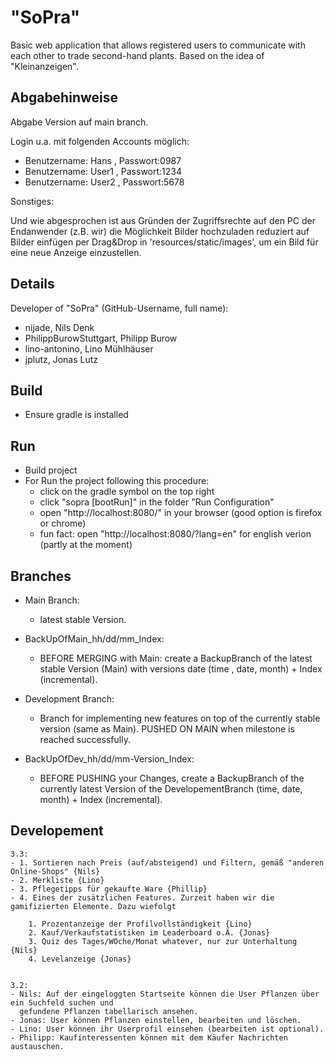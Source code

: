 # "SoPra"
Basic web application that allows registered users to communicate with each other to trade second-hand plants. Based on the idea of "Kleinanzeigen".

## Abgabehinweise
Abgabe Version auf main branch.

  Login u.a. mit folgenden Accounts möglich:

- Benutzername: Hans , Passwort:0987
- Benutzername: User1 , Passwort:1234
- Benutzername: User2 , Passwort:5678

 Sonstiges:

Und wie abgesprochen ist aus Gründen der Zugriffsrechte auf den PC der Endanwender (z.B. wir) die Möglichkeit Bilder 
hochzuladen reduziert auf Bilder einfügen per Drag&Drop in 'resources/static/images', 
um ein Bild für eine neue Anzeige einzustellen.

## Details
Developer of "SoPra" (GitHub-Username, full name):
- nijade, Nils Denk
- PhilippBurowStuttgart, Philipp Burow
- lino-antonino, Lino Mühlhäuser
- jplutz, Jonas Lutz

## Build
- Ensure gradle is installed

## Run
- Build project
- For Run the project following this procedure:
  - click on the gradle symbol on the top right
  - click "sopra [bootRun]" in the folder "Run Configuration"
  - open "http://localhost:8080/" in your browser (good option is firefox or chrome)
  - fun fact: open "http://localhost:8080/?lang=en" for english verion (partly at the moment)

 ## Branches
 
 - Main Branch:
   - latest stable Version.
     
 - BackUpOfMain_hh/dd/mm_Index:
   - BEFORE MERGING with Main: create a BackupBranch of the latest stable Version (Main) with versions date (time , date, month) + Index (incremental).
     
 - Development Branch:
   - Branch for implementing new features on top of the currently stable version (same as Main). PUSHED ON MAIN when milestone is reached successfully.
     
 - BackUpOfDev_hh/dd/mm-Version_Index:
   - BEFORE PUSHING your Changes, create a BackupBranch of the currently latest Version of the DevelopementBranch (time, date, month) + Index (incremental).

 ## Developement

    3.3: 
    - 1. Sortieren nach Preis (auf/absteigend) und Filtern, gemäß "anderen Online-Shops" {Nils}
    - 2. Merkliste {Lino}
    - 3. Pflegetipps für gekaufte Ware {Phillip}
    - 4. Eines der zusätzlichen Features. Zurzeit haben wir die gamifizierten Elemente. Dazu wiefolgt

        1. Prozentanzeige der Profilvollständigkeit {Lino}  
        2. Kauf/Verkaufstatistiken im Leaderboard o.Ä. {Jonas}
        3. Quiz des Tages/WOche/Monat whatever, nur zur Unterhaltung {Nils}
        4. Levelanzeige {Jonas}


    3.2:
    - Nils: Auf der eingeloggten Startseite können die User Pflanzen über ein Suchfeld suchen und
      gefundene Pflanzen tabellarisch ansehen.
    - Jonas: User können Pflanzen einstellen, bearbeiten und löschen.
    - Lino: User können ihr Userprofil einsehen (bearbeiten ist optional).
    - Philipp: Kaufinteressenten können mit dem Käufer Nachrichten austauschen.



